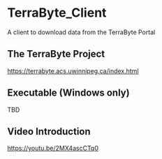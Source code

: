 # TerraByte_Client
 A client to download data from the TerraByte Portal
 
## The TerraByte Project
https://terrabyte.acs.uwinnipeg.ca/index.html

## Executable (Windows only)
TBD
 
## Video Introduction
https://youtu.be/2MX4ascCTq0
